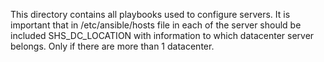 This directory contains all playbooks used to configure servers. 
It is important that in /etc/ansible/hosts file in each of the server should be included SHS_DC_LOCATION with information to which datacenter server belongs. Only if there are more than 1 datacenter.
